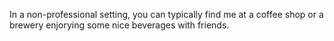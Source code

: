 In a non-professional setting, you can typically find me at a coffee shop or a brewery enjorying some nice beverages with friends. 
